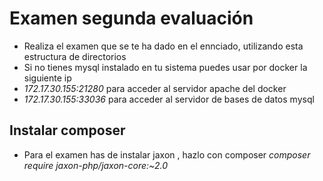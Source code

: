 # Examen segunda evaluación 
* Realiza el examen que se te ha dado en el ennciado, utilizando esta estructura de directorios
* Si no tienes mysql instalado en tu sistema puedes usar por docker la siguiente ip
* *172.17.30.155:21280* para acceder al servidor apache del docker
* *172.17.30.155:33036* para acceder al servidor de bases de datos mysql

## Instalar composer 
* Para el examen has de instalar jaxon , hazlo con composer
 *composer require jaxon-php/jaxon-core:~2.0*

 
